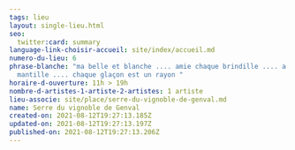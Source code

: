 ```yaml
---
tags: lieu
layout: single-lieu.html
seo:
  twitter:card: summary
language-link-choisir-accueil: site/index/accueil.md
numero-du-lieu: 6
phrase-blanche: "ma belle et blanche .... amie chaque brindille .... a sa
  mantille .... chaque glaçon est un rayon "
horaire-d-ouverture: 11h > 19h
nombre-d-artistes-1-artiste-2-artistes: 1 artiste
lieu-associe: site/place/serre-du-vignoble-de-genval.md
name: Serre du vignoble de Genval
created-on: 2021-08-12T19:27:13.185Z
updated-on: 2021-08-12T19:27:13.197Z
published-on: 2021-08-12T19:27:13.206Z
---
```

